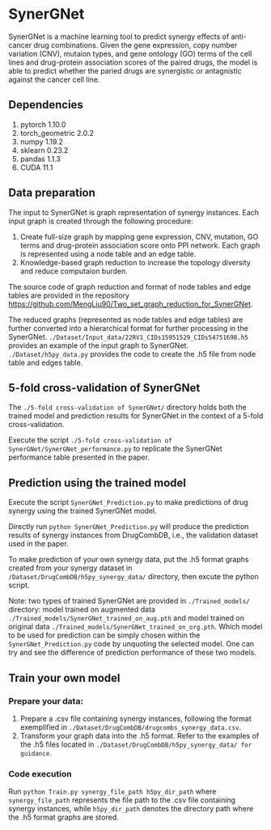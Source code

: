 # SynerGNet
SynerGNet is a machine learning tool to predict synergy effects of anti-cancer drug combinations. Given the gene expression, copy number variation (CNV), mutaion types, and gene ontology (GO) terms of the cell lines and drug-protein association scores of the paired drugs, the model is able to predict whether the paried drugs are synergistic or antagnistic against the cancer cell line.
## Dependencies
1. pytorch 1.10.0
2. torch_geometric 2.0.2
3. numpy 1.19.2
4. sklearn 0.23.2
5. pandas 1.1.3
6. CUDA 11.1
## Data preparation
The input to SynerGNet is graph representation of synergy instances. Each input graph is created through the following procedure:

1. Create full-size graph by mapping gene expression, CNV, mutation, GO terms and drug-protein association score onto PPI network. Each graph is represented using a node table and an edge table.
2. Knowledge-based graph reduction to increase the topology diversity and reduce computaion burden.

The source code of graph reduction and format of node tables and edge tables are provided in the repository https://github.com/MengLiu90/Two_set_graph_reduction_for_SynerGNet.

The reduced graphs (represented as node tables and edge tables) are further converted into a hierarchical format for further processing in the SynerGNet. ```./Dataset/Input_data/22RV1_CIDs15951529_CIDs54751698.h5``` provides an example of the input graph to SynerGNet.
```./Dataset/h5py_data.py``` provides the code to create the .h5 file from node table and edges table.

## 5-fold cross-validation of SynerGNet
The ```./5-fold cross-validation of SynerGNet/``` directory holds both the trained model and prediction results for SynerGNet in the context of a 5-fold cross-validation.

Execute the script ```./5-fold cross-validation of SynerGNet/SynerGNet_performance.py``` to replicate the SynerGNet performance table presented in the paper.
## Prediction using the trained model
Execute the script ```SynerGNet_Prediction.py``` to make predictions of drug synergy using the trained SynerGNet model.

Directly run ```python SynerGNet_Prediction.py``` will produce the prediction results of synergy instances from DrugCombDB, i.e., the validation dataset used in the paper.

To make prediction of your own synergy data, put the .h5 format graphs created from your synergy dataset in ```/Dataset/DrugCombDB/h5py_synergy_data/``` directory, then excute the python script. 

Note: two types of trained SynerGNet are provided in ```./Trained_models/``` directory: model trained on augmented data ```./Trained_models/SynerGNet_trained_on_aug.pth``` and model trained on original data ```./Trained_models/SynerGNet_trained_on_org.pth```. Which model to be used for prediction can be simply chosen within the ```SynerGNet_Prediction.py``` code by unquoting the selected model. One can try and see the difference of prediction performance of these two models. 
## Train your own model
### Prepare your data:
1. Prepare a .csv file containing synergy instances, following the format exemplified in ```./Dataset/DrugCombDB/drugcombs_synergy_data.csv```.
2. Transform your graph data into the .h5 format. Refer to the examples of the .h5 files located in ```./Dataset/DrugCombDB/h5py_synergy_data/ for guidance```.
### Code execution
Run ```python Train.py synergy_file_path h5py_dir_path``` where ```synergy_file_path``` represents the file path to the .csv file containing synergy instances, while ```h5py_dir_path``` denotes the directory path where the .h5 format graphs are stored.
 
